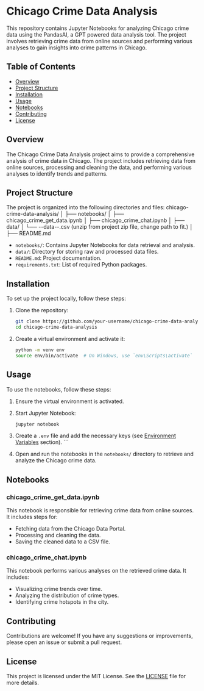 # Chicago Crime Data Analysis

This repository contains Jupyter Notebooks for analyzing Chicago crime data using the PandasAI, a GPT powered data analysis tool. The project involves retrieving crime data from online sources and performing various analyses to gain insights into crime patterns in Chicago.

## Table of Contents

- [Overview](#overview)
- [Project Structure](#project-structure)
- [Installation](#installation)
- [Usage](#usage)
- [Notebooks](#notebooks)
- [Contributing](#contributing)
- [License](#license)

## Overview

The Chicago Crime Data Analysis project aims to provide a comprehensive analysis of crime data in Chicago. The project includes retrieving data from online sources, processing and cleaning the data, and performing various analyses to identify trends and patterns.

## Project Structure

The project is organized into the following directories and files:
chicago-crime-data-analysis/
│
├── notebooks/
│   ├── chicago_crime_get_data.ipynb
│   ├── chicago_crime_chat.ipynb
│
├── data/
│   └── --data--.csv (unzip from project zip file, change path to fit.)
│
├── README.md

- `notebooks/`: Contains Jupyter Notebooks for data retrieval and analysis.
- `data/`: Directory for storing raw and processed data files.
- `README.md`: Project documentation.
- `requirements.txt`: List of required Python packages.

## Installation

To set up the project locally, follow these steps:

1. Clone the repository:
    ```sh
    git clone https://github.com/your-username/chicago-crime-data-analysis.git
    cd chicago-crime-data-analysis
    ```

2. Create a virtual environment and activate it:
    ```sh
    python -m venv env
    source env/bin/activate  # On Windows, use `env\Scripts\activate`
    ```


## Usage

To use the notebooks, follow these steps:

1. Ensure the virtual environment is activated.

2. Start Jupyter Notebook:
    ```sh
    jupyter notebook
 
3. Create a `.env` file and add the necessary keys (see [Environment Variables](#environment-variables) section).   ```

4. Open and run the notebooks in the `notebooks/` directory to retrieve and analyze the Chicago crime data.

## Notebooks

### chicago_crime_get_data.ipynb

This notebook is responsible for retrieving crime data from online sources. It includes steps for:

- Fetching data from the Chicago Data Portal.
- Processing and cleaning the data.
- Saving the cleaned data to a CSV file.

### chicago_crime_chat.ipynb

This notebook performs various analyses on the retrieved crime data. It includes:

- Visualizing crime trends over time.
- Analyzing the distribution of crime types.
- Identifying crime hotspots in the city.

## Contributing

Contributions are welcome! If you have any suggestions or improvements, please open an issue or submit a pull request.

## License

This project is licensed under the MIT License. See the [LICENSE](LICENSE) file for more details.